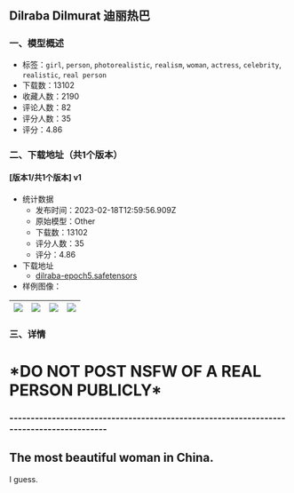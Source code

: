 ## Dilraba Dilmurat 迪丽热巴
### 一、模型概述

- 标签：`girl`, `person`, `photorealistic`, `realism`, `woman`, `actress`, `celebrity`, `realistic`, `real person`
- 下载数：13102
- 收藏人数：2190
- 评论人数：82
- 评分人数：35
- 评分：4.86

### 二、下载地址（共1个版本）

#### [版本1/共1个版本] v1

- 统计数据
  - 发布时间：2023-02-18T12:59:56.909Z
  - 原始模型：Other
  - 下载数：13102
  - 评分人数：35
  - 评分：4.86
- 下载地址
  - [dilraba-epoch5.safetensors](https://civitai.com/api/download/models/12035)
- 样例图像：

| <img src="https://image.civitai.com/xG1nkqKTMzGDvpLrqFT7WA/dcac8e5f-572c-4f91-6e52-4d60a310e000/width=450/115253.jpeg" /> | <img src="https://image.civitai.com/xG1nkqKTMzGDvpLrqFT7WA/9c3abe50-19b0-4677-dd39-018a55527000/width=450/115262.jpeg" /> | <img src="https://image.civitai.com/xG1nkqKTMzGDvpLrqFT7WA/1d98d371-1145-4820-c86b-15bcf0138300/width=450/115261.jpeg" /> | <img src="https://image.civitai.com/xG1nkqKTMzGDvpLrqFT7WA/72b3c959-19af-4bf3-bb49-1dbe77e02700/width=450/115260.jpeg" /> |
| ---- | ---- | ---- | ---- |


### 三、详情
<h1>*DO NOT POST NSFW OF A REAL PERSON PUBLICLY*</h1><h3>----------------------------------------------------------------------------------------</h3><h2>The most beautiful woman in China.</h2><p>I guess.</p>